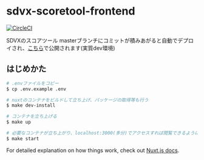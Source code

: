 # sdvx-scoretool-frontend
[![CircleCI](https://circleci.com/gh/il-y-seto/sdvx-scoretool-frontend/tree/master.svg?style=svg)](https://circleci.com/gh/il-y-seto/sdvx-scoretool-frontend/tree/master)

SDVXのスコアツール
masterブランチにコミットが積みあがると自動でデプロイされ、[こちら](https://il-y-seto.github.io/sdvx-scoretool-frontend/)で公開されます(実質dev環境)

## はじめかた

```bash
# .envファイルをコピー
$ cp .env.example .env

# nuxtのコンテナをビルドして立ち上げ、パッケージの取得等も行う
$ make dev-install

# コンテナを立ち上げる
$ make up

# 必要なコンテナが立ち上がり、localhost:3000(多分)でアクセスすれば閲覧できるようになります(ホットリロードつき)
$ make start

```
For detailed explanation on how things work, check out [Nuxt.js docs](https://nuxtjs.org).
